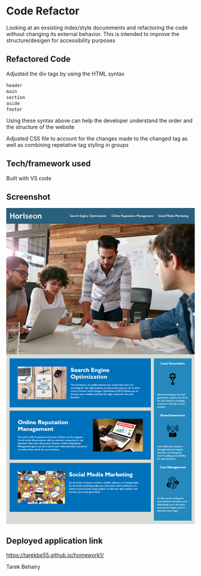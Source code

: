 # Code Refactor

Looking at an exsisting index/style documments and refactoring the code without changing its external behavior. This is intended to improve the structure/desigen for accessibility purposes


## Refactored Code

Adjusted the div tags by using the HTML syntax 

```
header
main
section
aside
footer
```
Using these syntax above can help the developer understand the order and the structure of the website

Adjusted CSS file to account for the changes made to the changed tag as well as combining repetative tag styling in groups


## Tech/framework used

Built with VS code

## Screenshot

![screenshot](develop/assets/screenshot/screenshot.png)

## Deployed application link

https://tarekbe55.github.io/homework1/

Tarek Behairy